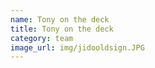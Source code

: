 ```yaml
---
name: Tony on the deck
title: Tony on the deck
category: team
image_url: img/jidooldsign.JPG
---
```

